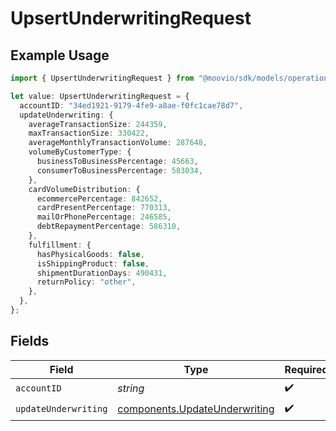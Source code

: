 # UpsertUnderwritingRequest

## Example Usage

```typescript
import { UpsertUnderwritingRequest } from "@moovio/sdk/models/operations";

let value: UpsertUnderwritingRequest = {
  accountID: "34ed1921-9179-4fe9-a8ae-f0fc1cae78d7",
  updateUnderwriting: {
    averageTransactionSize: 244359,
    maxTransactionSize: 330422,
    averageMonthlyTransactionVolume: 287648,
    volumeByCustomerType: {
      businessToBusinessPercentage: 45663,
      consumerToBusinessPercentage: 583034,
    },
    cardVolumeDistribution: {
      ecommercePercentage: 842652,
      cardPresentPercentage: 770313,
      mailOrPhonePercentage: 246585,
      debtRepaymentPercentage: 586310,
    },
    fulfillment: {
      hasPhysicalGoods: false,
      isShippingProduct: false,
      shipmentDurationDays: 490431,
      returnPolicy: "other",
    },
  },
};
```

## Fields

| Field                                                                          | Type                                                                           | Required                                                                       | Description                                                                    |
| ------------------------------------------------------------------------------ | ------------------------------------------------------------------------------ | ------------------------------------------------------------------------------ | ------------------------------------------------------------------------------ |
| `accountID`                                                                    | *string*                                                                       | :heavy_check_mark:                                                             | N/A                                                                            |
| `updateUnderwriting`                                                           | [components.UpdateUnderwriting](../../models/components/updateunderwriting.md) | :heavy_check_mark:                                                             | N/A                                                                            |